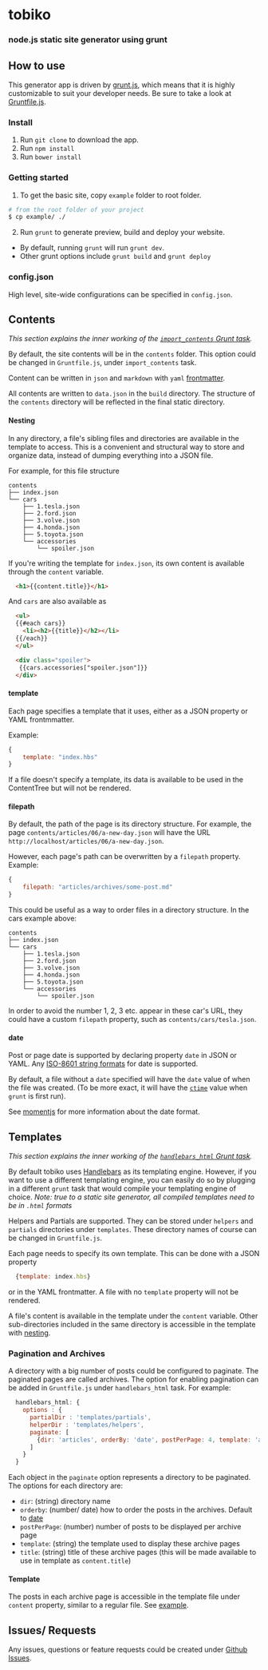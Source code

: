 # tobiko
### node.js static site generator using grunt

## How to use
This generator app is driven by [grunt.js](http://gruntjs.com), which means that it is highly customizable to suit your developer needs. Be sure to take a look at [Gruntfile.js](https://github.com/tnguyen14/tobiko/blob/master/Gruntfile.js).

### Install
1. Run `git clone` to download the app.
2. Run `npm install`
3. Run `bower install`

### Getting started
1. To get the basic site, copy `example` folder to root folder.
```sh
# from the root folder of your project
$ cp example/ ./
```
2. Run `grunt` to generate preview, build and deploy your website.
- By default, running `grunt` will run `grunt dev`.
- Other grunt options include `grunt build` and `grunt deploy`

### config.json
High level, site-wide configurations can be specified in `config.json`.

## Contents
*This section explains the inner working of the [`import_contents` Grunt task](https://github.com/tnguyen14/tobiko/blob/master/tasks/grunt-import-contents.js).*

By default, the site contents will be in the `contents` folder. This option could be changed in `Gruntfile.js`, under `import_contents` task.

Content can be written in `json` and `markdown` with `yaml` [frontmatter](https://github.com/mojombo/jekyll/wiki/YAML-Front-Matter).

All contents are written to `data.json` in the `build` directory.
The structure of the `contents` directory will be reflected in the final static directory.

#### Nesting
In any directory, a file's sibling files and directories are available in the template to access. This is a convenient and structural way to store and organize data, instead of dumping everything into a JSON file.

For example, for this file structure
```
contents
├── index.json
└── cars
    ├── 1.tesla.json
    ├── 2.ford.json
    ├── 3.volve.json
    ├── 4.honda.json
    ├── 5.toyota.json
    └── accessories
        └── spoiler.json
```

If you're writing the template for `index.json`, its own content is available through the `content` variable.
```html
  <h1>{{content.title}}</h1>
```
And `cars` are also available as
```html
  <ul>
  {{#each cars}}
  	<li><h2>{{title}}</h2></li>
  {{/each}}
  </ul>

  <div class="spoiler">
   {{cars.accessories["spoiler.json"]}}
  </div>
```

#### template
Each page specifies a template that it uses, either as a JSON property or YAML frontmmatter.

Example:
```js
{
	template: "index.hbs"
}
```

If a file doesn't specify a template, its data is available to be used in the ContentTree but will not be rendered.

#### filepath
By default, the path of the page is its directory structure.
For example, the page `contents/articles/06/a-new-day.json` will have the URL `http://localhost/articles/06/a-new-day.json`.

However, each page's path can be overwritten by a `filepath` property.
Example:
```js
{
	filepath: "articles/archives/some-post.md"
}
```

This could be useful as a way to order files in a directory structure.
In the cars example above:
```
contents
├── index.json
└── cars
    ├── 1.tesla.json
    ├── 2.ford.json
    ├── 3.volve.json
    ├── 4.honda.json
    ├── 5.toyota.json
    └── accessories
        └── spoiler.json
```

In order to avoid the number 1, 2, 3 etc. appear in these car's URL, they could have a custom `filepath` property, such as `contents/cars/tesla.json`.

#### date
Post or page date is supported by declaring property `date` in JSON or YAML. Any [ISO-8601 string formats](http://momentjs.com/docs/#/parsing/string/) for date is supported.

By default, a file without a `date` specified will have the `date` value of when the file was created. (To be more exact, it will have the [`ctime`][1] value when `grunt` is first run).

[1]: http://en.wikipedia.org/wiki/Atime_(Unix)#ctime

See [momentjs](http://momentjs.com) for more information about the date format.

## Templates
*This section explains the inner working of the [`handlebars_html` Grunt task](https://github.com/tnguyen14/tobiko/blob/master/tasks/grunt-handlebars-html.js).*

By default tobiko uses [Handlebars](http://handlebarsjs.com) as its templating engine. However, if you want to use a different templating engine, you can easily do so by plugging in a different `grunt` task that would compile your templating engine of choice.
*Note: true to a static site generator, all compiled templates need to be in `.html` formats*

Helpers and Partials are supported. They can be stored under `helpers` and `partials` directories under `templates`. These directory names of course can be changed in `Gruntfile.js`.

Each page needs to specify its own template. This can be done with a JSON property
```js
  {template: index.hbs}
```
or in the YAML frontmatter. A file with no `template` property will not be rendered.

A file's content is available in the template under the `content` variable. Other sub-directories included in the same directory is accessible in the template with [nesting](#nesting).

### Pagination and Archives
A directory with a big number of posts could be configured to paginate. The paginated pages are called archives.
The option for enabling pagination can be added in `Gruntfile.js` under `handlebars_html` task. For example:
```js
  handlebars_html: {
    options : {
      partialDir : 'templates/partials',
      helperDir : 'templates/helpers',
      paginate: [
        {dir: 'articles', orderBy: 'date', postPerPage: 4, template: 'archive.hbs', title: 'Articles'}
      ]
    }
  }
```
Each object in the `paginate` option represents a directory to be paginated. The options for each directory are:
* `dir`: (string) directory name
* `orderby`: (number/ date) how to order the posts in the archives. Default to [date](#date)
* `postPerPage`: (number) number of posts to be displayed per archive page
* `template`: (string) the template used to display these archive pages
* `title`: (string) title of these archive pages (this will be made available to use in template as `content.title`)

#### Template
The posts in each archive page is accessible in the template file under `content` property, similar to a regular file. See [example](https://github.com/tnguyen14/tobiko/blob/master/example/templates/archive.hbs).

## Issues/ Requests
Any issues, questions or feature requests could be created under [Github Issues](https://github.com/tnguyen14/tobiko/issues).
